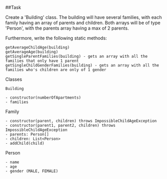 ##Task

Create a 'Building' class. The building will have several families, with each family having an array of parents and children.
Both arrays will be of type 'Person', with the parents array having a max of 2 parents.

Furthermore, write the following static methods:

```
getAverageChildAge(building)
getAverageAge(building)
getSingleParentFamilies(building) - gets an array with all the families that only have 1 parent
getSingleChildGenderFamilies(building) - gets an array with all the families who's children are only of 1 gender
```

Classes
```
Building

- constructor(numberOfApartments)
- families
```

Family
```
- constructor(parent, children) throws ImpossibleChildAgeException 
- constructor(parent1, parent2, children) throws ImpossibleChildAgeException 
- parents: Person[]
- children: List<Person>
- addChild(child)
```

Person
```
- name
- age
- gender (MALE, FEMALE)
```
